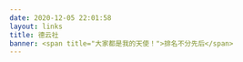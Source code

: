 ```yaml
---
date: 2020-12-05 22:01:58
layout: links
title: 德云社
banner: <span title="大家都是我的天使！">排名不分先后</span>
---
```

